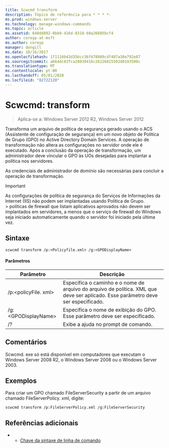 ```yaml
---
title: Scwcmd transform
description: Tópico de referência para * * * *-
ms.prod: windows-server
ms.technology: manage-windows-commands
ms.topic: article
ms.assetid: 640dd892-0bb9-416d-8318-60a26605bcf4
author: coreyp-at-msft
ms.author: coreyp
manager: dongill
ms.date: 10/16/2017
ms.openlocfilehash: 1f1116b42d356cc36f478089cdf487a38e792e87
ms.sourcegitcommit: ab64dc83fca28039416c26226815502d0193500c
ms.translationtype: MT
ms.contentlocale: pt-BR
ms.lasthandoff: 05/01/2020
ms.locfileid: "82722120"
---
```

# <a name="scwcmd-transform"></a>Scwcmd: transform

> Aplica-se a: Windows Server 2012 R2, Windows Server 2012

Transforma um arquivo de política de segurança gerado usando o ACS (Assistente de configuração de segurança) em um novo objeto de Política de Grupo (GPO) no Active Directory Domain Services. A operação de transformação não altera as configurações no servidor onde ele é executado. Após a conclusão da operação de transformação, um administrador deve vincular o GPO às UOs desejadas para implantar a política nos servidores.

As credenciais de administrador de domínio são necessárias para concluir a operação de transformação.

> [!IMPORTANT]
> As configurações de política de segurança do Serviços de Informações da Internet (IIS) não podem ser implantadas usando Política de Grupo.</br>> políticas de firewall que listam aplicativos aprovados não devem ser implantados em servidores, a menos que o serviço de firewall do Windows seja iniciado automaticamente quando o servidor foi iniciado pela última vez.



## <a name="syntax"></a>Sintaxe

```
scwcmd transform /p:<Policyfile.xml> /g:<GPODisplayName>
```

#### <a name="parameters"></a>Parâmetros

|Parâmetro|Descrição|
|---------|-----------|
|/p:\<policyFile. xml>|Especifica o caminho e o nome de arquivo do arquivo de política. XML que deve ser aplicado. Esse parâmetro deve ser especificado.|
|/g:\<GPODisplayName>|Especifica o nome de exibição do GPO. Esse parâmetro deve ser especificado.|
|/?|Exibe a ajuda no prompt de comando.|

## <a name="remarks"></a>Comentários

Scwcmd. exe só está disponível em computadores que executam o Windows Server 2008 R2, o Windows Server 2008 ou o Windows Server 2003.

## <a name="examples"></a>Exemplos

Para criar um GPO chamado FileServerSecurity a partir de um arquivo chamado FileServerPolicy. xml, digite:
```
scwcmd transform /p:FileServerPolicy.xml /g:FileServerSecurity
```

## <a name="additional-references"></a>Referências adicionais

-   - [Chave da sintaxe de linha de comando](command-line-syntax-key.md)